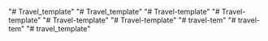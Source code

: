"# Travel_template" 
"# Travel_template" 
"# Travel-template" 
"# Travel-template" 
"# Travel-template" 
"# Travel-template" 
"# travel-tem" 
"# travel-tem" 
"# travel_template" 
